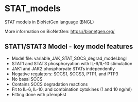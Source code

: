 # STAT_models
STAT models in BioNetGen language (BNGL)

More information on BioNetGen: https://bionetgen.org/

## STAT1/STAT3 Model - key model features
- Model file: variable_JAK_STAT_SOCS_degrad_model.bngl
- STAT1 and STAT3 phosphoryation with IL-6/IL-10 stimulation
- JAK1 and JAK2 phosphoryate STATs independently
- Negative regulators: SOCS1, SOCS3, PTP1, and PTP3
- No basal SOCS
- Contains SOCS degradation reactions
- Fit to IL-6, IL-10, and combination cytokines (1 and 10 ng/ml)
- Fitting done with pTempEst

